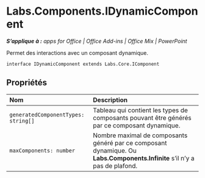 
# Labs.Components.IDynamicComponent

 _**S’applique à :** apps for Office | Office Add-ins | Office Mix | PowerPoint_

Permet des interactions avec un composant dynamique.

```
interface IDynamicComponent extends Labs.Core.IComponent
```


## Propriétés


|Nom|Description|
|:-----|:-----|
| `generatedComponentTypes: string[]`|Tableau qui contient les types de composants pouvant être générés par ce composant dynamique.|
| `maxComponents: number`|Nombre maximal de composants généré par ce composant dynamique. Ou  **Labs.Components.Infinite** s’il n’y a pas de plafond.|
